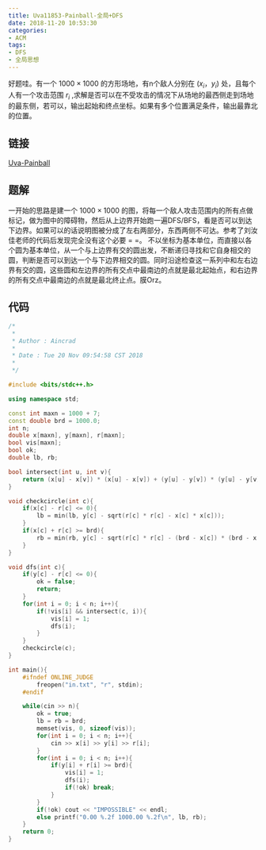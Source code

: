 ```yaml
---
title: Uva11853-Painball-全局+DFS
date: 2018-11-20 10:53:30
categories:
- ACM
tags:
- DFS
- 全局思想
---
```

好题哇。有一个 $1000 \times 1000$ 的方形场地，有n个敌人分别在 $(x_i，y_i)$ 处，且每个人有一个攻击范围 $r_i$ ,求解是否可以在不受攻击的情况下从场地的最西侧走到场地的最东侧，若可以，输出起始和终点坐标。如果有多个位置满足条件，输出最靠北的位置。
<!--more-->
## 链接
[Uva-Painball](https://vjudge.net/problem/UVA-11853)

## 题解
一开始的思路是建一个 $1000 \times 1000$ 的图，将每一个敌人攻击范围内的所有点做标记，做为图中的障碍物，然后从上边界开始跑一遍DFS/BFS，看是否可以到达下边界。如果可以的话说明图被分成了左右两部分，东西两侧不可达。参考了刘汝佳老师的代码后发现完全没有这个必要 = =。
不以坐标为基本单位，而直接以各个圆为基本单位，从一个与上边界有交的圆出发，不断递归寻找和它自身相交的圆，判断是否可以到达一个与下边界相交的圆。同时沿途检查这一系列中和左右边界有交的圆，这些圆和左边界的所有交点中最南边的点就是最北起始点，和右边界的所有交点中最南边的点就是最北终止点。膜Orz。

## 代码
```C++
/*
 *
 * Author : Aincrad
 *
 * Date : Tue 20 Nov 09:54:58 CST 2018
 *
 */

#include <bits/stdc++.h>

using namespace std;

const int maxn = 1000 + 7;
const double brd = 1000.0;
int n;
double x[maxn], y[maxn], r[maxn];
bool vis[maxn];
bool ok;
double lb, rb;

bool intersect(int u, int v){
    return (x[u] - x[v]) * (x[u] - x[v]) + (y[u] - y[v]) * (y[u] - y[v]) <= (r[u] + r[v]) * (r[u] + r[v]);
}

void checkcircle(int c){
    if(x[c] - r[c] <= 0){
        lb = min(lb, y[c] - sqrt(r[c] * r[c] - x[c] * x[c]));
    }
    if(x[c] + r[c] >= brd){
        rb = min(rb, y[c] - sqrt(r[c] * r[c] - (brd - x[c]) * (brd - x[c])));
    }
}

void dfs(int c){
    if(y[c] - r[c] <= 0){
        ok = false;
        return;
    }
    for(int i = 0; i < n; i++){
        if(!vis[i] && intersect(c, i)){
            vis[i] = 1;
            dfs(i);
        }
    }
    checkcircle(c);
}

int main(){
    #ifndef ONLINE_JUDGE
        freopen("in.txt", "r", stdin);
    #endif

    while(cin >> n){
        ok = true;
        lb = rb = brd;
        memset(vis, 0, sizeof(vis));
        for(int i = 0; i < n; i++){
            cin >> x[i] >> y[i] >> r[i];
        }
        for(int i = 0; i < n; i++){
            if(y[i] + r[i] >= brd){
                vis[i] = 1;
                dfs(i);
                if(!ok) break;
            }
        }
        if(!ok) cout << "IMPOSSIBLE" << endl;
        else printf("0.00 %.2f 1000.00 %.2f\n", lb, rb);
    }
    return 0;
}
```